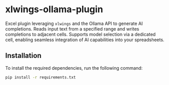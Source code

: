 # xlwings-ollama-plugin

Excel plugin leveraging `xlwings` and the Ollama API to generate AI completions. Reads input text from a specified range and writes completions to adjacent cells. Supports model selection via a dedicated cell, enabling seamless integration of AI capabilities into your spreadsheets.

## Installation

To install the required dependencies, run the following command:

```sh
pip install -r requirements.txt
```
